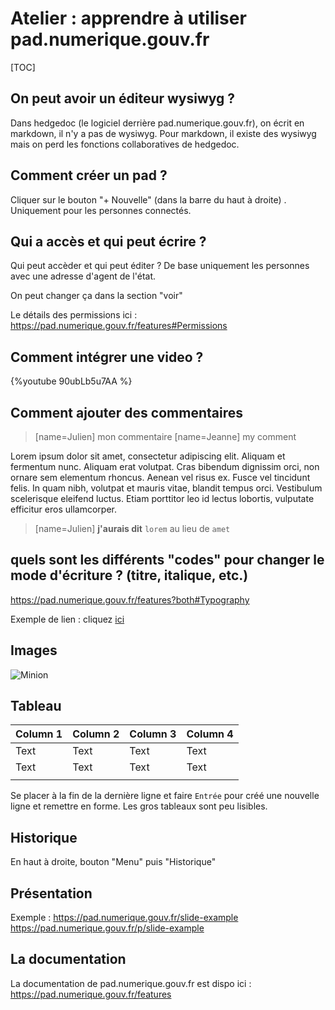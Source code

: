 # Atelier : apprendre à utiliser pad.numerique.gouv.fr

[TOC]


## On peut avoir un éditeur wysiwyg ?

Dans hedgedoc (le logiciel derrière pad.numerique.gouv.fr), on écrit en markdown, il n'y a pas de wysiwyg. 
Pour markdown, il existe des wysiwyg mais on perd les fonctions collaboratives de hedgedoc.

## Comment créer un pad ?

Cliquer sur le bouton "+ Nouvelle" (dans la barre du haut à droite) .
Uniquement pour les personnes connectés.

## Qui a accès et qui peut écrire ?

Qui peut accèder et qui peut éditer ?  De base uniquement les personnes avec une adresse d'agent de l'état.

On peut changer ça dans la section "voir" 

Le détails des permissions ici : https://pad.numerique.gouv.fr/features#Permissions

## Comment intégrer une video ? 

{%youtube 90ubLb5u7AA %}


## Comment ajouter des commentaires

> [name=Julien] mon commentaire
> [name=Jeanne] my comment

Lorem ipsum dolor sit amet, consectetur adipiscing elit. Aliquam et fermentum nunc. Aliquam erat volutpat. Cras bibendum dignissim orci, non ornare sem elementum rhoncus. Aenean vel risus ex. Fusce vel tincidunt felis. In quam nibh, volutpat et mauris vitae, blandit tempus orci. Vestibulum scelerisque eleifend luctus. Etiam porttitor leo id lectus lobortis, vulputate efficitur eros ullamcorper.
> [name=Julien] **j'aurais dit** `lorem` au lieu de `amet`

## quels sont les différents "codes" pour changer le mode d'écriture ? (titre, italique, etc.)

https://pad.numerique.gouv.fr/features?both#Typography

Exemple de lien : 
cliquez [ici](https://https://www.youtube.com/watch?v=Boyeus8GCG8)

## Images 

![Minion](https://octodex.github.com/images/minion.png)

## Tableau


| Column 1 | Column 2 | Column 3 | Column 4 |
|:-------- | -------- | -------- | -------- |
|   Text   | Text     | Text     | Text     |
|   Text   | Text     | Text     | Text     |
|          |          |          |          |

Se placer à la fin de la dernière ligne et faire `Entrée` pour créé une nouvelle ligne et remettre en forme.
Les gros tableaux sont peu lisibles.


## Historique

En haut à droite, bouton "Menu" puis "Historique"

## Présentation

Exemple : https://pad.numerique.gouv.fr/slide-example
https://pad.numerique.gouv.fr/p/slide-example

## La documentation
La documentation de pad.numerique.gouv.fr est dispo ici :  https://pad.numerique.gouv.fr/features
